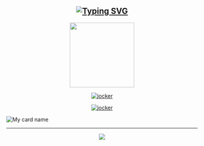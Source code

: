 <div align="center">

## [![Typing SVG](https://readme-typing-svg.herokuapp.com?font=Lemon+milk&color=Y70000&lines=Welcome+to+jockersir's+Profile)](https://git.io/typing-svg)

  <p align="center">
  <a href="https://ibb.co/4wyvT9j"><img src="https://i.ibb.co/BsVW6fM/IMG-20211210-WA0528.jpg""width="170" height="170"/>
  <p align="center">

<a href="#"><img title="jocker" src="https://img.shields.io/badge/-❤️jocker_V2💙-blue?&style=for-the-badge"></a>
</p>
  </p>

<a href="https://github.com/jockersir"><img title="jocker" src="https://img.shields.io/badge/jockersir-authot?color=black&style=for-the-badge&logo=github"></a>

</div>

![My card name](https://cardivo.vercel.app/api?name=jockersir&description=Hi,%20Welcome%20To%20❤️jocker💙%20Profile%20❤&image=https://i.ibb.co/BsVW6fM/IMG-20211210-WA0528.jpg&backgroundColor=%23ecf0f1&instagram=jocker_v2&github=jockersir&twitter=&pattern=leaf&colorPattern=%23eaeaea)

<div align="center">
  <p align="center">

<hr></hr>  
    
<img src="https://github.com/SP-XD/SP-XD/blob/main/images/dino_rounded.gif?raw=true" href="https://github.com/SP-XD" />



</div>
    


<!---
Jockersir/jockersir is a ✨ special ✨ repository because its `README.md` (this file) appears on your GitHub profile.
You can click the Preview link to take a look at your changes.
--->
